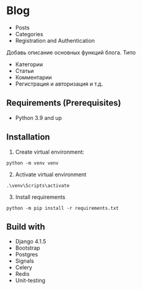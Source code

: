 # Blog

- Posts
- Categories
- Registration and Authentication

Добавь описание основных функций блога. Типо
- Категории
- Статьи
- Комментарии
- Регистрация и авторизация и т.д.

## Requirements (Prerequisites)

* Python 3.9 and up

## Installation 

1. Create virtual environment:

```
python -m venv venv
```

2. Activate virtual environment
```
.\venv\Scripts\activate
```

3. Install requirements

```
python -m pip install -r requirements.txt
```

## Build with
* Django 4.1.5
* Bootstrap 
* Postgres
* Signals
* Celery
* Redis
* Unit-testing
